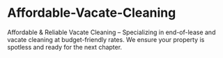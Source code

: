 # Affordable-Vacate-Cleaning
Affordable &amp; Reliable Vacate Cleaning – Specializing in end-of-lease and vacate cleaning at budget-friendly rates. We ensure your property is spotless and ready for the next chapter.
